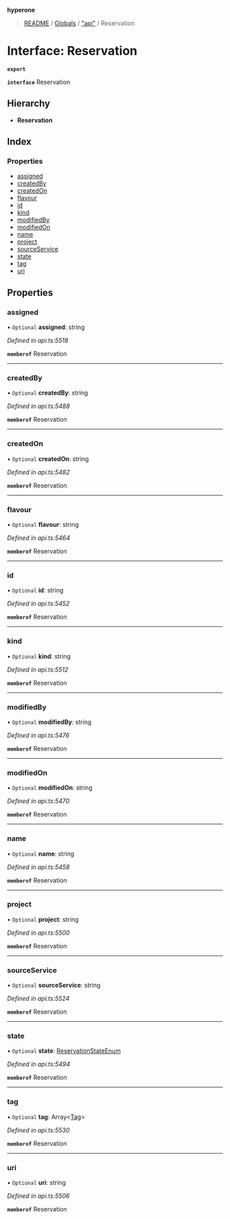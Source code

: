 **hyperone**

> [README](../README.md) / [Globals](../globals.md) / ["api"](../modules/_api_.md) / Reservation

# Interface: Reservation

**`export`** 

**`interface`** Reservation

## Hierarchy

* **Reservation**

## Index

### Properties

* [assigned](_api_.reservation.md#assigned)
* [createdBy](_api_.reservation.md#createdby)
* [createdOn](_api_.reservation.md#createdon)
* [flavour](_api_.reservation.md#flavour)
* [id](_api_.reservation.md#id)
* [kind](_api_.reservation.md#kind)
* [modifiedBy](_api_.reservation.md#modifiedby)
* [modifiedOn](_api_.reservation.md#modifiedon)
* [name](_api_.reservation.md#name)
* [project](_api_.reservation.md#project)
* [sourceService](_api_.reservation.md#sourceservice)
* [state](_api_.reservation.md#state)
* [tag](_api_.reservation.md#tag)
* [uri](_api_.reservation.md#uri)

## Properties

### assigned

• `Optional` **assigned**: string

*Defined in api.ts:5518*

**`memberof`** Reservation

___

### createdBy

• `Optional` **createdBy**: string

*Defined in api.ts:5488*

**`memberof`** Reservation

___

### createdOn

• `Optional` **createdOn**: string

*Defined in api.ts:5482*

**`memberof`** Reservation

___

### flavour

• `Optional` **flavour**: string

*Defined in api.ts:5464*

**`memberof`** Reservation

___

### id

• `Optional` **id**: string

*Defined in api.ts:5452*

**`memberof`** Reservation

___

### kind

• `Optional` **kind**: string

*Defined in api.ts:5512*

**`memberof`** Reservation

___

### modifiedBy

• `Optional` **modifiedBy**: string

*Defined in api.ts:5476*

**`memberof`** Reservation

___

### modifiedOn

• `Optional` **modifiedOn**: string

*Defined in api.ts:5470*

**`memberof`** Reservation

___

### name

• `Optional` **name**: string

*Defined in api.ts:5458*

**`memberof`** Reservation

___

### project

• `Optional` **project**: string

*Defined in api.ts:5500*

**`memberof`** Reservation

___

### sourceService

• `Optional` **sourceService**: string

*Defined in api.ts:5524*

**`memberof`** Reservation

___

### state

• `Optional` **state**: [ReservationStateEnum](../enums/_api_.reservationstateenum.md)

*Defined in api.ts:5494*

**`memberof`** Reservation

___

### tag

• `Optional` **tag**: Array\<[Tag](_api_.tag.md)>

*Defined in api.ts:5530*

**`memberof`** Reservation

___

### uri

• `Optional` **uri**: string

*Defined in api.ts:5506*

**`memberof`** Reservation
